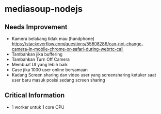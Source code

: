 # mediasoup-nodejs
## Needs Improvement
- Kamera belakang tidak mau (handphone) https://stackoverflow.com/questions/55808286/can-not-change-camera-in-mobile-chrome-or-safari-during-webrtc-call
- Tambahkan jika buffering
- Tambahkan Turn Off Camera
- Membuat UI yang lebih baik
- Case jika 1000 user online bersamaan
- Kadang Screen sharing dan video user yang screensharing ketuker saat user baru masuk posisi sedang screen sharing
## Critical Information
- 1 worker untuk 1 core CPU
